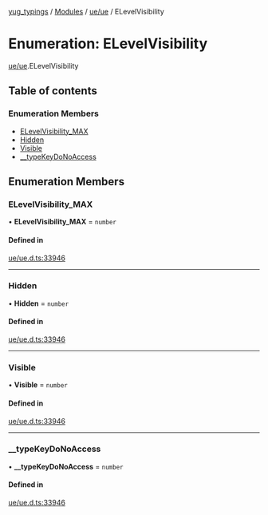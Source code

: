 [yug_typings](../README.md) / [Modules](../modules.md) / [ue/ue](../modules/ue_ue.md) / ELevelVisibility

# Enumeration: ELevelVisibility

[ue/ue](../modules/ue_ue.md).ELevelVisibility

## Table of contents

### Enumeration Members

- [ELevelVisibility\_MAX](ue_ue.ELevelVisibility.md#elevelvisibility_max)
- [Hidden](ue_ue.ELevelVisibility.md#hidden)
- [Visible](ue_ue.ELevelVisibility.md#visible)
- [\_\_typeKeyDoNoAccess](ue_ue.ELevelVisibility.md#__typekeydonoaccess)

## Enumeration Members

### ELevelVisibility\_MAX

• **ELevelVisibility\_MAX** = `number`

#### Defined in

[ue/ue.d.ts:33946](https://github.com/YugMetaverse/yug_typings/blob/25cad34/ue/ue.d.ts#L33946)

___

### Hidden

• **Hidden** = `number`

#### Defined in

[ue/ue.d.ts:33946](https://github.com/YugMetaverse/yug_typings/blob/25cad34/ue/ue.d.ts#L33946)

___

### Visible

• **Visible** = `number`

#### Defined in

[ue/ue.d.ts:33946](https://github.com/YugMetaverse/yug_typings/blob/25cad34/ue/ue.d.ts#L33946)

___

### \_\_typeKeyDoNoAccess

• **\_\_typeKeyDoNoAccess** = `number`

#### Defined in

[ue/ue.d.ts:33946](https://github.com/YugMetaverse/yug_typings/blob/25cad34/ue/ue.d.ts#L33946)
